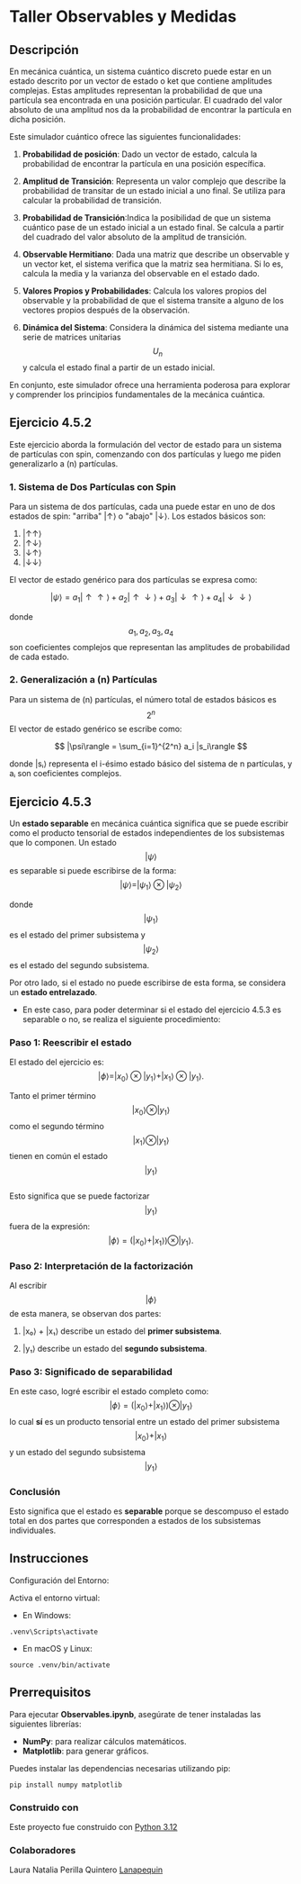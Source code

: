 # Taller Observables y Medidas

## Descripción
En mecánica cuántica, un sistema cuántico discreto puede estar en un estado descrito por un vector de estado o ket que contiene amplitudes complejas. Estas amplitudes representan la probabilidad de que una partícula sea encontrada en una posición particular. El cuadrado del valor absoluto de una amplitud nos da la probabilidad de encontrar la partícula en dicha posición.

Este simulador cuántico ofrece las siguientes funcionalidades:

1. **Probabilidad de posición**: Dado un vector de estado, calcula la probabilidad de encontrar la partícula en una posición específica.

2. **Amplitud de Transición**: Representa un valor complejo que describe la probabilidad de transitar de un estado inicial a uno final. Se utiliza para calcular la probabilidad de transición.

3. **Probabilidad de Transición**:Indica la posibilidad de que un sistema cuántico pase de un estado inicial a un estado final. Se calcula a partir del cuadrado del valor absoluto de la amplitud de transición.

4. **Observable Hermitiano**: Dada una matriz que describe un observable y un vector ket, el sistema verifica que la matriz sea hermitiana. Si lo es, calcula la media y la varianza del observable en el estado dado.

5. **Valores Propios y Probabilidades**: Calcula los valores propios del observable y la probabilidad de que el sistema transite a alguno de los vectores propios después de la observación.

6. **Dinámica del Sistema**: Considera la dinámica del sistema mediante una serie de matrices unitarias $$U_n$$ y calcula el estado final a partir de un estado inicial.

En conjunto, este simulador ofrece una herramienta poderosa para explorar y comprender los principios fundamentales de la mecánica cuántica.

## Ejercicio 4.5.2

Este ejercicio aborda la formulación del vector de estado para un sistema de partículas con spin, comenzando con dos partículas y luego me piden generalizarlo a (n) partículas.

### 1. Sistema de Dos Partículas con Spin

Para un sistema de dos partículas, cada una puede estar en uno de dos estados de spin: "arriba" |↑⟩ o "abajo" |↓⟩. Los estados básicos son:

1. |↑↑⟩
2. |↑↓⟩
3. |↓↑⟩
4. |↓↓⟩

El vector de estado genérico para dos partículas se expresa como:

$$
|\psi\rangle = a_{1} |\uparrow \uparrow\rangle + a_{2} |\uparrow \downarrow\rangle + a_{3} |\downarrow \uparrow\rangle + a_{4} |\downarrow \downarrow\rangle
$$

donde $$a_{1}, a_{2}, a_{3}, a_{4}$$ son coeficientes complejos que representan las amplitudes de probabilidad de cada estado.

### 2. Generalización a (n) Partículas

Para un sistema de (n) partículas, el número total de estados básicos es $$ 2^n $$ El vector de estado genérico se escribe como:

$$
|\psi\rangle = \sum_{i=1}^{2^n} a_i |s_i\rangle
$$

donde |sᵢ⟩ representa el i-ésimo estado básico del sistema de n partículas, y aᵢ son coeficientes complejos.

## Ejercicio 4.5.3

Un **estado separable** en mecánica cuántica significa que se puede escribir como el producto tensorial de estados independientes de los subsistemas que lo componen. 
Un estado 
$$
|\psi\rangle
$$ 
es separable si puede escribirse de la forma:
$$
|\psi\rangle = |\psi_1\rangle \otimes |\psi_2\rangle
$$

donde 
$$
|\psi_1\rangle
$$
 es el estado del primer subsistema y 
 $$
 |\psi_2\rangle
 $$
  es el estado del segundo subsistema.

Por otro lado, si el estado no puede escribirse de esta forma, se considera un **estado entrelazado**.


- En este caso, para poder determinar si el estado del ejercicio 4.5.3 es separable o no, se realiza el siguiente procedimiento:
### Paso 1: Reescribir el estado

El estado del ejercicio es:
$$
|\phi\rangle = |x_0\rangle \otimes |y_1\rangle + |x_1\rangle \otimes |y_1\rangle.
$$

Tanto el primer término 
$$
|x_0\rangle \otimes |y_1\rangle
$$
 como el segundo término 
$$
 |x_1\rangle \otimes |y_1\rangle
$$ 
 tienen en común el estado 
$$
|y_1\rangle
$$  
Esto significa que se puede factorizar 
$$
|y_1\rangle
$$
 fuera de la expresión:
$$
|\phi\rangle = (|x_0\rangle + |x_1\rangle) \otimes |y_1\rangle.
$$

### Paso 2: Interpretación de la factorización

Al escribir 
$$
|\phi\rangle
$$ 
de esta manera, se observan dos partes:

1. |x₀⟩ + |x₁⟩ describe un estado del **primer subsistema**.

2. |y₁⟩ describe un estado del **segundo subsistema**.


### Paso 3: Significado de separabilidad

En este caso, logré escribir el estado completo como:
$$
|\phi\rangle = (|x_0\rangle + |x_1\rangle) \otimes |y_1\rangle
$$
lo cual **sí** es un producto tensorial entre un estado del primer subsistema 
$$
|x_0\rangle + |x_1\rangle
$$
 y un estado del segundo subsistema 
$$
|y_1\rangle
$$

### Conclusión

Esto significa que el estado es **separable** porque se descompuso el estado total en dos partes que corresponden a estados de los subsistemas individuales.


## Instrucciones
Configuración del Entorno:

Activa el entorno virtual:
- En Windows:
```
.venv\Scripts\activate
```
- En macOS y Linux:
```
source .venv/bin/activate
```

## Prerrequisitos
Para ejecutar **Observables.ipynb**, asegúrate de tener instaladas las siguientes librerías:

- **NumPy**: para realizar cálculos matemáticos.
- **Matplotlib**: para generar gráficos.

Puedes instalar las dependencias necesarias utilizando pip:

```
pip install numpy matplotlib
```

### Construido con
Este proyecto fue construido con [Python 3.12](https://www.python.org/)

### Colaboradores
Laura Natalia Perilla Quintero [Lanapequin](https://github.com/Lanapequin)